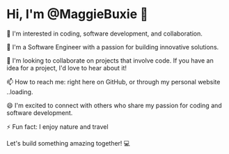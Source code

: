 # Hi, I'm @MaggieBuxie 👋

👀 I'm interested in coding, software development, and collaboration.

🌱 I'm a Software Engineer with a passion for building innovative solutions.

💞️ I'm looking to collaborate on projects that involve code. If you have an idea for a project, I'd love to hear about it!

📫 How to reach me: right here on GitHub, or through my personal website ..loading.

😄 I'm excited to connect with others who share my passion for coding and software development.

⚡ Fun fact: I enjoy nature and travel

Let's build something amazing together! 💻
